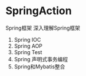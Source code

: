 # SpringAction
Spring框架 深入理解Spring框架
1. Spring IOC
2. Spring AOP
3. Spring Test
4. Spring 声明式事务编程
5. Spring和Mybatis整合

